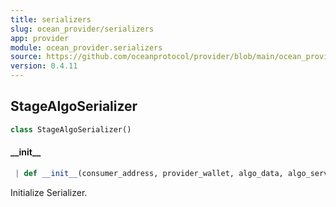 ```yaml
---
title: serializers
slug: ocean_provider/serializers
app: provider
module: ocean_provider.serializers
source: https://github.com/oceanprotocol/provider/blob/main/ocean_provider/serializers.py
version: 0.4.11
---
```

## StageAlgoSerializer

```python
class StageAlgoSerializer()
```

#### \_\_init\_\_

```python
 | def __init__(consumer_address, provider_wallet, algo_data, algo_service)
```

Initialize Serializer.

